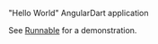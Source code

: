 "Hello World" AngularDart application

See [Runnable](http://runnable.com/UvLvODhQortBAAAu/angular-dart-tutorial-chapter-01) for a demonstration.